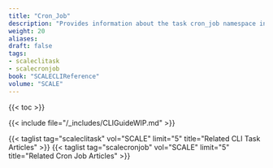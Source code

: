 ```yaml
---
title: "Cron_Job"
description: "Provides information about the task cron_job namespace in the TrueNAS CLI. Includes command syntax and common commands."
weight: 20
aliases:
draft: false
tags:
- scaleclitask
- scalecronjob
book: "SCALECLIReference"
volume: "SCALE"
---
```


{{< toc >}}

{{< include file="/_includes/CLIGuideWIP.md" >}}

{{< taglist tag="scaleclitask" vol="SCALE" limit="5" title="Related CLI Task Articles" >}}
{{< taglist tag="scalecronjob" vol="SCALE" limit="5" title="Related Cron Job Articles" >}}